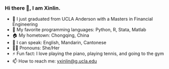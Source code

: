 ### Hi there 👋, I am Xinlin.

- 🖤 I just graduated from UCLA Anderson with a Masters in Financial Engineering
- 🔭 My favorite programming languages: Python, R, Stata, Matlab
- 🏠 My hometown: Chongqing, China
- 📖 I can speak: English, Mandarin, Cantonese
- 🏳️‍🌈 Pronouns: She/Her
- ⚡ Fun fact: I love playing the piano, playing tennis, and going to the gym
- 📫 How to reach me: yxinlin@g.ucla.edu

